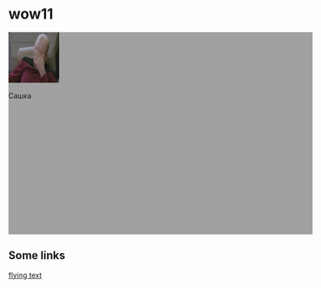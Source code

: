 # wow11




<script src="https://ajax.googleapis.com/ajax/libs/jquery/1.11.2/jquery.min.js"></script>
<style>
#flying_object {
  position: relative;
}

</style>

<script>

jQuery(function($) {
  $('#flying_object').mouseover(function() {
    var dWidth = $('#field').width() - 100,
      dHeight = $('#field').height() - 100,
      nextX = Math.floor(Math.random() * dWidth),
      nextY = Math.floor(Math.random() * dHeight);
    $(this).animate({
      left: nextX + 'px',
      top: nextY + 'px'
    });
  });
});


</script>

<div style="height:400px; width:600px; background:#A0A0A0; min-height: 400px; min-width: 600px;" id="field">
  <div id="flying_object">
    <img src="facepalm.jpg" width="100" height="100" alt="Grey Square" />
    <p>Сашка</p>
  </div>

</div>



## Some links

[flying text](http://jsfiddle.net/karalamalar/atNva/)
